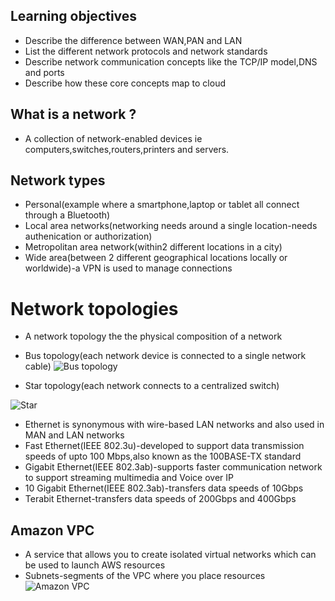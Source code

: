 ## Learning objectives
- Describe the difference between WAN,PAN and LAN
- List the different network protocols and network standards
- Describe network communication concepts like the TCP/IP model,DNS and ports
- Describe how these core concepts map to cloud

## What is a network ?
- A collection of network-enabled devices ie computers,switches,routers,printers and servers.

## Network types
- Personal(example where a smartphone,laptop or tablet all connect through a Bluetooth)
- Local area networks(networking needs around a single location-needs authenication or authorization)
- Metropolitan area network(within2 different locations in a city)
- Wide area(between 2 different geographical locations locally or worldwide)-a VPN is used to manage connections

# Network topologies
- A network topology the the physical composition of a network 
- Bus topology(each network device is connected to a single network cable)
![Bus topology](https://thumbs.dreamstime.com/z/bus-topology-diagram-29007878.jpg?w=768)

- Star topology(each network connects to a centralized switch)

![Star](https://www.computerhope.com/jargon/s/star.jpg)

- Ethernet is synonymous with wire-based LAN networks and also used in MAN and LAN networks
- Fast Ethernet(IEEE 802.3u)-developed to support data transmission speeds of upto 100 Mbps,also known as the 100BASE-TX standard
- Gigabit Ethernet(IEEE 802.3ab)-supports faster communication network to support streaming multimedia and Voice over IP
- 10 Gigabit Ethernet(IEEE 802.3ab)-transfers data speeds of 10Gbps
- Terabit Ethernet-transfers data speeds of 200Gbps and 400Gbps

## Amazon VPC 
- A service that allows you to create isolated virtual networks which can be used to launch AWS resources
- Subnets-segments of the VPC where you place resources
![Amazon VPC](https://docs.aws.amazon.com/images/vpc/latest/userguide/images/how-it-works.png)

 
 

